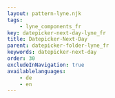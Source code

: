 ```yaml
---
layout: pattern-lyne.njk
tags: 
    - lyne_components_fr
key: datepicker-next-day-lyne_fr
title: Datepicker-Next-Day
parent: datepicker-folder-lyne_fr
keywords: datepicker-next-day
order: 30
excludeInNavigation: true
availablelanguages: 
    - de
    - en
---
```

